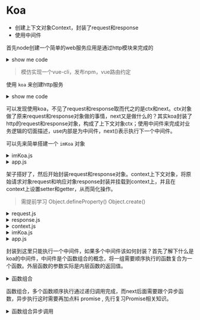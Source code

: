 # Koa

- 创建上下文对象Context，封装了request和response
- 使用中间件

首先node创建一个简单的web服务应用是通过http模块来完成的
<details>
   <summary>show me code</summary>
   <pre>
    <code>
        const http = require('http')
        const fs = require('fs')
        const app = http.createServer((request, response) => {
            let { url, method, headers } = request
            if (url === '/' && method === 'GET') {
                fs.readFile('./index.html', (err, data) => {
                    if (err) {
                        response.statusCode = '500'
                        response.end('network error')
                    }
                    response.statusCode = '200'
                    response.setHeader('content-type', 'text/html')
                    response.end(data)
                })
            } else if (url === '/users' && method === 'GET') {
                let data = [{ name: 'jerry' }]
                response.statusCode = '200'
                response.setHeader('content-type', 'application/json')
                response.end(JSON.stringify(data))
            } else if (method === 'GET' && headers.accept.indexOf('image/*') > -1) {
                fs.createReadStream('.' + url).pipe(response)
            } else if (method === 'GET' && headers.accept.indexOf('text/css') > -1) {
                fs.createReadStream('.' + url).pipe(response)
            } else {
                response.statusCode = '404'
                response.end('404')
            }
            // response.end('hello node')
        })
        app.listen('3000', () => {
            console.log('app listen 3000')
        })
    </code>
</pre> 
</details>

> 模仿实现一个vue-cli，发布npm，vue路由约定

使用 `koa` 来创建http服务

<details>
   <summary>show me code</summary>
   <pre>
    <code>
        const Koa = require('koa')
        const app = new Koa()
        app.use((ctx,next) => {
            ctx.body = [
                {
                    name: 'jerry'
                }
            ]
            next()
        })
        app.use((ctx,next) => {
            console.log(ctx.url)
            next()
        })
        app.listen('3000', () => {
            console.log('app listen 3000')
        })
    </code>
</pre> 
</details>

可以发现使用koa，不见了request和response取而代之的是ctx和next。ctx对象做了原来request和response对象做的事情，next又是做什么的？其实koa封装了http的request和response对象，构成了上下文对象ctx；使用中间件来完成对业务逻辑的切面描述，use内部是为中间件，next()表示执行下一个中间件。

可以先来简单搭建一个 `imKoa` 对象

<details>
   <summary>imKoa.js</summary>
   <pre>
    <code>
       const http = require('http')
       class ImKoa {
           use(callback) {
               this.callback = callback
           }
           listen(...args) {
               const server = http.createServer((req, res) => {
                   this.callback(req, res)
               })
               server.listen(...args)
           }
       }
       module.exports = ImKoa
    </code>
</pre> 
</details>


<details>
   <summary>app.js</summary>
   <pre>
    <code>
       const ImKoa = require('./imKoa.js')
       const app = new ImKoa()
       app.use((req, res) => {
           res.writeHead('200')
           res.end('hi jerry')
       })
       app.listen('3000', () => {
           console.log('app listen 3000')
       })
    </code>
</pre> 
</details>

架子搭好了，然后开始封装request和response对象。context上下文对象，将原始请求对象request和响应对象response封装并挂载到context上，并且在context上设置setter和getter，从而简化操作。

> 需提前学习 Object.defineProperty()   Object.create()

<details>
   <summary>request.js</summary>
   <pre>
    <code>
        module.exports = {
            get url() {
                return this.request.url
            },
            get method() {
                return this.request.methods.toLowerCase()
            }
        }
    </code>
</pre> 
</details>


<details>
   <summary>response.js</summary>
   <pre>
    <code>
        module.exports = {
            get body() {
                return this._body
            },
            set body(val) {
                this._body = val
            }
        }
    </code>
</pre> 
</details>


<details>
   <summary>context.js</summary>
   <pre>
    <code>
        module.exports = {
            set body(val) {
                this.res.body = val
            },
            get body() {
                return this.res.body
            },
            get method() {
                return this.req.method
            },
            get url() {
                return this.req.url
            }
        }
    </code>
</pre> 
</details>

<details>
   <summary>imKoa.js</summary>
   <pre>
    <code>
       const http = require('http')
       const context = require('./context')
       const request = require('./request')
       const response = require('./response')
       class ImKoa {
           use(callback) {
               this.callback = callback
           }
           listen(...args) {
               const server = http.createServer((req, res) => {
                   // this.callback(req, res)
                   let ctx = this.createContext(req, res)
                   this.callback(ctx)
                   res.end(ctx.body)
               })
               server.listen(...args)
           }
           createContext(req, res) {
                const ctx = Object.create(context)
                ctx.request = Object.create(request)
                ctx.response = Object.create(response)
                ctx.req = ctx.request.req = req
                ctx.res = ctx.response.res = res
                return ctx
            }
       }
       module.exports = ImKoa
    </code>
</pre> 
</details>

<details>
   <summary>app.js</summary>
   <pre>
    <code>
       const ImKoa = require('./imKoa.js')
       const app = new ImKoa()
       app.use((ctx, next) => {
           console.log(ctx.url, ctx.method)
           ctx.body = [
               {
                   'text': 'hello'
               }
           ]
       })
       app.listen('3000', () => {
           console.log('app listen 3000')
       })
    </code>
</pre> 
</details>

封装到这里只能执行一个中间件，如果多个中间件该如何封装？首先了解下什么是koa的中间件，中间件是个函数组合的概念，将一组需要顺序执行的函数复合为一个函数。外层函数的参数实际是内层函数的返回值。

<details>
   <summary>函数组合</summary>
   <pre>
    <code>
        const add = (x, y) => x + y
        const square = z => z * z
        console.log(square(add(1, 2))) // 9 外层函数的参数实际是内层函数的返回值
        // 将两个函数封装
        const compose = (fn1, fn2) = (...args) => fn2(fn1(...args))
        const fn = compose(add, square)
        console.log(fn(1, 2)) // 9
        // 如果需要封装的函数为不确定的多个时
        const compose = (...[first, ...other]) => (...args) => {
            let ret = first(...args)
            other.forEach(fn => {
                ret = fn(ret)
            })
            return ret
        }
        const fn = compose(add, square, square)
        console.log(fn(1, 2)) // 81
    </code>
</pre> 
</details>

函数组合，多个函数顺序执行通过递归调用完成，而next后面需要跟个异步函数，异步执行这时需要再加点料 promise , 先行复习Promise相关知识。

<details>
   <summary>函数组合异步调用</summary>
   <pre>
    <code>
        const fn1 = async (next) => {
            console.log('fn1')
            await next()
            console.log('fn1 end')
        }
        const fn2 = async (next) => {
            console.log('fn2')
            await next()
            console.log('fn2 end')
        }
        const fn3 = async (next) => {
            console.log('fn3')
            await next()
            console.log('fn3 end')
        }

        const middlewares = [fn1, fn2, fn3]
        const fn = compose(middlewares)
        console.log(fn())
        // 函数式组合异步调用
        function compose(middlewares) {
            return function() {
                return dispatch(0)
                function dispatch(i){
                    let fn = middlewares[i]
                    if (!fn) return Promise.resolve()
                    return Promise.resolve(
                        fn(function next() {
                            return dispatch(i + 1)
                        })
                    )
                }
            }
        }
    </code>
</pre> 
</details>
































